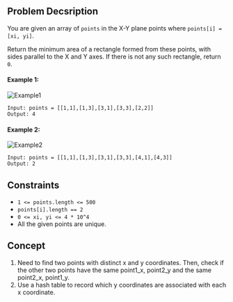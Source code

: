 ## Problem Decsription

You are given an array of `points` in the X-Y plane points where `points[i] = [xi, yi]`.

Return the minimum area of a rectangle formed from these points, with sides parallel to the X and Y axes. If there is not any such rectangle, return `0`.

#### Example 1:
![Example1](https://assets.leetcode.com/uploads/2021/08/03/rec1.JPG)
```plaintext
Input: points = [[1,1],[1,3],[3,1],[3,3],[2,2]]
Output: 4
```
#### Example 2:
![Example2](https://assets.leetcode.com/uploads/2021/08/03/rec2.JPG)
```plaintext
Input: points = [[1,1],[1,3],[3,1],[3,3],[4,1],[4,3]]
Output: 2
```

## Constraints

- `1 <= points.length <= 500`
- `points[i].length == 2`
- `0 <= xi, yi <= 4 * 10^4`
- All the given points are unique.

## Concept
1. Need to find two points with distinct x and y coordinates. Then, check if the other two points have the same point1_x, point2_y and the same point2_x, point1_y.
2. Use a hash table to record which y coordinates are associated with each x coordinate.
